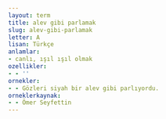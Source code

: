 ```yaml
---
layout: term
title: alev gibi parlamak
slug: alev-gibi-parlamak
letter: A
lisan: Türkçe
anlamlar:
- canlı, ışıl ışıl olmak
ozellikler:
- - ''
ornekler:
- - Gözleri siyah bir alev gibi parlıyordu.
orneklerkaynak:
- - Ömer Seyfettin
---
```

